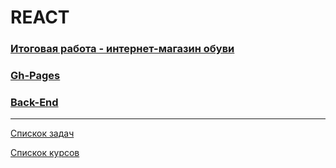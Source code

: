 # REACT
### [Итоговая работа - интернет-магазин обуви](https://github.com/TomSG03/ra16-diploma)
### [Gh-Pages](https://tomsg03.github.io/ra-diplom/)
### [Back-End](https://github.com/TomSG03/ra-diplom-be)
---
[Спискок задач](https://github.com/TomSG03/ra-homeworks-list)

[Спискок курсов](https://github.com/TomSG03/Training-in-Netology)
